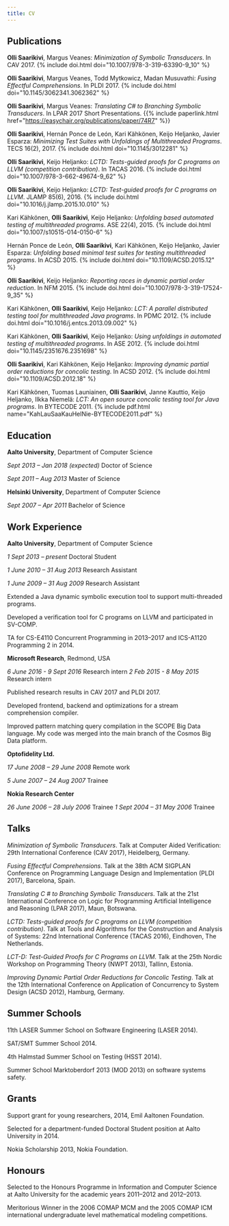 ```yaml
---
title: CV
---
```


## Publications

**Olli Saarikivi**, Margus Veanes:
*Minimization of Symbolic Transducers*.
In CAV 2017.
{% include doi.html doi="10.1007/978-3-319-63390-9_10" %}

**Olli Saarikivi**, Margus Veanes, Todd Mytkowicz, Madan Musuvathi:
*Fusing Effectful Comprehensions*.
In PLDI 2017.
{% include doi.html doi="10.1145/3062341.3062362" %}

**Olli Saarikivi**, Margus Veanes:
*Translating C# to Branching Symbolic Transducers*.
In LPAR 2017 Short Presentations.
{{% include paperlink.html href="https://easychair.org/publications/paper/74R7" %}}

**Olli Saarikivi**, Hernán Ponce de León, Kari Kähkönen, Keijo Heljanko, Javier Esparza:
*Minimizing Test Suites with Unfoldings of Multithreaded Programs*.
TECS 16(2), 2017.
{% include doi.html doi="10.1145/3012281" %}

**Olli Saarikivi**, Keijo Heljanko:
*LCTD: Tests-guided proofs for C programs on LLVM (competition contribution)*.
In TACAS 2016.
{% include doi.html doi="10.1007/978-3-662-49674-9_62" %}

**Olli Saarikivi**, Keijo Heljanko:
*LCTD: Test-guided proofs for C programs on LLVM*.
JLAMP 85(6), 2016.
{% include doi.html doi="10.1016/j.jlamp.2015.10.010" %}

Kari Kähkönen, **Olli Saarikivi**, Keijo Heljanko:
*Unfolding based automated testing of multithreaded programs*.
ASE 22(4), 2015.
{% include doi.html doi="10.1007/s10515-014-0150-6" %}

Hernán Ponce de León, **Olli Saarikivi**, Kari Kähkönen, Keijo Heljanko, Javier Esparza:
*Unfolding based minimal test suites for testing multithreaded programs*.
In ACSD 2015.
{% include doi.html doi="10.1109/ACSD.2015.12" %}

**Olli Saarikivi**, Keijo Heljanko:
*Reporting races in dynamic partial order reduction*.
In NFM 2015.
{% include doi.html doi="10.1007/978-3-319-17524-9_35" %}

Kari Kähkönen, **Olli Saarikivi**, Keijo Heljanko:
*LCT: A parallel distributed testing tool for multithreaded Java programs*.
In PDMC 2012.
{% include doi.html doi="10.1016/j.entcs.2013.09.002" %}

Kari Kähkönen, **Olli Saarikivi**, Keijo Heljanko:
*Using unfoldings in automated testing of multithreaded programs*.
In ASE 2012.
{% include doi.html doi="10.1145/2351676.2351698" %}

**Olli Saarikivi**, Kari Kähkönen, Keijo Heljanko:
*Improving dynamic partial order reductions for concolic testing*.
In ACSD 2012.
{% include doi.html doi="10.1109/ACSD.2012.18" %}

Kari Kähkönen, Tuomas Launiainen, **Olli Saarikivi**, Janne Kauttio, Keijo Heljanko, Ilkka Niemelä:
*LCT: An open source concolic testing tool for Java programs*.
In BYTECODE 2011.
{% include pdf.html name="KahLauSaaKauHelNie-BYTECODE2011.pdf" %}

## Education

**Aalto University**, Department of Computer Science

*Sept 2013 – Jan 2018 (expected)* Doctor of Science

*Sept 2011 – Aug 2013* Master of Science

**Helsinki University**, Department of Computer Science

*Sept 2007 – Apr 2011* Bachelor of Science

## Work Experience

**Aalto University**, Department of Computer Science

*1 Sept 2013 – present* Doctoral Student

*1 June 2010 – 31 Aug 2013* Research Assistant

*1 June 2009 – 31 Aug 2009* Research Assistant

Extended a Java dynamic symbolic execution tool to support multi-threaded programs.

Developed a verification tool for C programs on LLVM and participated in SV-COMP.

TA for CS-E4110 Concurrent Programming in 2013–2017 and ICS-A1120 Programming 2 in 2014.

**Microsoft Research**, Redmond, USA

*6 June 2016 - 9 Sept 2016* Research intern
*2 Feb 2015 - 8 May 2015* Research intern

Published research results in CAV 2017 and PLDI 2017.

Developed frontend, backend and optimizations for a stream comprehension compiler.

Improved pattern matching query compilation in the SCOPE Big Data language. My code was merged into the main branch of the Cosmos Big Data platform.

**Optofidelity Ltd.**

*17 June 2008 – 29 June 2008* Remote work

*5 June 2007 – 24 Aug 2007* Trainee

**Nokia Research Center**

*26 June 2006 – 28 July 2006* Trainee
*1 Sept 2004 – 31 May 2006* Trainee

## Talks

*Minimization of Symbolic Transducers*. Talk at Computer Aided Verification: 29th International Conference (CAV 2017), Heidelberg, Germany.

*Fusing Effectful Comprehensions*. Talk at the 38th ACM SIGPLAN Conference on Programming Language Design and Implementation (PLDI 2017), Barcelona, Spain.

*Translating C # to Branching Symbolic Transducers*. Talk at the 21st International Conference on Logic for Programming Artificial Intelligence and Reasoning (LPAR 2017), Maun, Botswana.

*LCTD: Tests-guided proofs for C programs on LLVM (competition contribution)*. Talk at Tools and Algorithms for the Construction and Analysis of Systems: 22nd International Conference (TACAS 2016), Eindhoven, The Netherlands.

*LCT-D: Test-Guided Proofs for C Programs on LLVM*. Talk at the 25th Nordic Workshop on Programming Theory (NWPT 2013), Tallinn, Estonia.

*Improving Dynamic Partial Order Reductions for Concolic Testing*. Talk at the 12th International Conference on Application of Concurrency to System Design (ACSD 2012), Hamburg, Germany.

## Summer Schools

11th LASER Summer School on Software Engineering (LASER 2014).

SAT/SMT Summer School 2014.

4th Halmstad Summer School on Testing (HSST 2014).

Summer School Marktoberdorf 2013 (MOD 2013) on software systems safety.

## Grants

Support grant for young researchers, 2014, Emil Aaltonen Foundation.

Selected for a department-funded Doctoral Student position at Aalto University in 2014.

Nokia Scholarship 2013, Nokia Foundation.

## Honours

Selected to the Honours Programme in Information and Computer Science at Aalto University for the academic years 2011–2012 and 2012–2013.

Meritorious Winner in the 2006 COMAP MCM and the 2005 COMAP ICM international undergraduate level mathematical modeling competitions.
